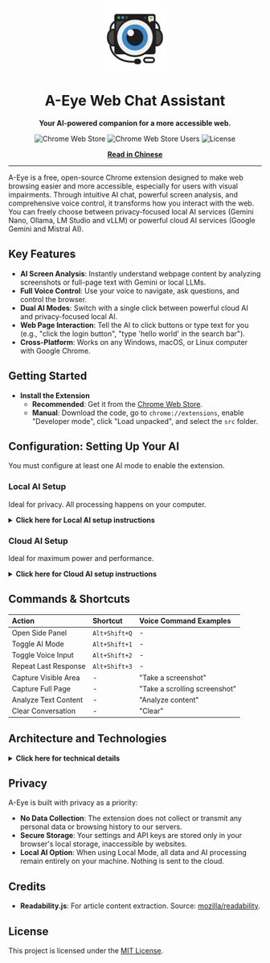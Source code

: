<p align="center">
    <img src="images/A-Eye Web Chat Assistant Icon.png" alt="A-Eye Logo" width="128">
    <h1 align="center">A-Eye Web Chat Assistant</h1>
</p>

<p align="center">
    <strong>Your AI-powered companion for a more accessible web.</strong>
</p>

<div align="center">

![Chrome Web Store](https://img.shields.io/chrome-web-store/v/cdjignhknhdkldbjijipaaamodpfjflp?style=for-the-badge)
![Chrome Web Store Users](https://img.shields.io/chrome-web-store/users/cdjignhknhdkldbjijipaaamodpfjflp?style=for-the-badge)
![License](https://img.shields.io/github/license/vincentwun/A-Eye-Web-Chat-Assistant?style=for-the-badge)

</div>

<p align="center">
    <a href="./README.zh.md"><strong>Read in Chinese</strong></a>
</p>

---

A-Eye is a free, open-source Chrome extension designed to make web browsing easier and more accessible, especially for users with visual impairments. Through intuitive AI chat, powerful screen analysis, and comprehensive voice control, it transforms how you interact with the web. You can freely choose between privacy-focused local AI services (Gemini Nano, Ollama, LM Studio and vLLM) or powerful cloud AI services (Google Gemini and Mistral AI).

## Key Features

-   **AI Screen Analysis**: Instantly understand webpage content by analyzing screenshots or full-page text with Gemini or local LLMs.
-   **Full Voice Control**: Use your voice to navigate, ask questions, and control the browser.
-   **Dual AI Modes**: Switch with a single click between powerful cloud AI and privacy-focused local AI.
-   **Web Page Interaction**: Tell the AI to click buttons or type text for you (e.g., "click the login button", "type 'hello world' in the search bar").
-   **Cross-Platform**: Works on any Windows, macOS, or Linux computer with Google Chrome.

## Getting Started

-   **Install the Extension**
    *   **Recommended**: Get it from the [Chrome Web Store](https://chromewebstore.google.com/detail/a-eye-web-chat-assistant/cdjignhknhdkldbjijipaaamodpfjflp).
    *   **Manual**: Download the code, go to `chrome://extensions`, enable "Developer mode", click "Load unpacked", and select the `src` folder.

## Configuration: Setting Up Your AI

You must configure at least one AI mode to enable the extension.

### Local AI Setup

Ideal for privacy. All processing happens on your computer.

<details>
<summary><strong>Click here for Local AI setup instructions</strong></summary>

#### Option 1: Automated PowerShell Script (Windows) (Ollama & Gemma 3)
This is the easiest method for Windows users.

---

1.  Choose the script based on your GPU's VRAM:
    *   **>= 6GB VRAM**: `setup_ollama_gemma3_4b.ps1`
    *   **>= 10GB VRAM**: `setup_ollama_gemma3_12b.ps1`
    *   **>= 20GB VRAM**: `setup_ollama_gemma3_27b.ps1`
2.  Open PowerShell and run the script (replace the path with your actual file path):
    ```powershell
    powershell.exe -ExecutionPolicy Bypass -File "C:\Path\To\Your\Script\setup_ollama_gemma3_4b.ps1"
    ```
3.  The script will automatically install Ollama, set permissions, and download your chosen model.
4.  In the extension's **Settings**, ensure "Local Model Name" matches the model you installed (e.g., `gemma3:4b`).

---

#### Option 2: Manual Setup (Ollama & Gemma 3)
1.  **Install [Ollama](https://ollama.com/)**.
2.  **Set CORS Permissions**: This allows the extension to talk to Ollama.
    *   **Windows**: Open CMD as Administrator and run `setx OLLAMA_ORIGINS "chrome-extension://*" /M`.
    *   **macOS/Linux**: Refer to Ollama's documentation for setting the `OLLAMA_ORIGINS` environment variable.
3.  **Restart Ollama** for the new settings to take effect.
4.  **Download a Model**: Open your terminal/CMD and run a command based on your GPU VRAM:
    *   **>= 6GB VRAM**: `ollama run gemma3:4b`
    *   **>= 10GB VRAM**: `ollama run gemma3:12b`
    *   **>= 20GB VRAM**: `ollama run gemma3:27b`
5.  In the extension's **Settings**, ensure "Local Model Name" matches the model you installed.

---

#### Option 3: Manual Setup LM Studio & Gemma 3
1.  **Install [LM Studio](https://lmstudio.ai/)**.
2.  **Download a Model**:
    *   In LM Studio, go to the 'Search' tab.
    *   Search for `google/gemma-3`.
    *   Choose the version suitable for your GPU's VRAM (e.g., `google/gemma-3-4b`) and click download.
3.  **Start the Local Server**:
    *   Go to LM Studio's 'Local Server' tab.
    *   Select the model you just downloaded.
    *   Click 'Start Server'.
4.  In the extension's **Settings**, ensure "LM Studio Model Name" matches the model path you used in LM Studio (e.g., `google/gemma-3-4b`).

---

#### Option 4: Manual Setup Gemini Nano

For more details, see the [Gemini Nano API](https://developer.chrome.com/docs/ai/prompt-api).

Note: Gemini Nano's Multimodal capabilities are currently only supported in [Chrome Canary](https://www.google.com/chrome/canary/).

1.  **Open `chrome://flags` and enable:**
    | Flag | Value to set |
    | :--- | :--- |
    | Prompt API for Gemini Nano | Enabled |
    | Prompt API for Gemini Nano with Multimodal Input | Enabled |
    | Enables optimization guide on device | Enabled BypassPerfRequirement |

2.  **Restart Chrome**
3.  **Open Console (F12) and trigger download with progress**:
    ```javascript
    const session = await LanguageModel.create({
      monitor(m) {
        m.addEventListener("downloadprogress", (e) => {
          console.log(`Downloaded ${Math.round(e.loaded * 100)}%`);
        });
      },
    });
    ```
4.  **Check API availability**
    ```javascript
    await LanguageModel.availability();
    ```
    Once the status changes from `'downloading'` to `'available'`, Gemini Nano is ready to use.

</details>

### Cloud AI Setup

Ideal for maximum power and performance.

<details>
<summary><strong>Click here for Cloud AI setup instructions</strong></summary>

#### Option 1: Google AI Studio (Easiest)
1.  Visit [Google AI Studio](https://aistudio.google.com/).
2.  Click `Get API Key` > `Create API Key`.
3.  Copy the key.
4.  In the extension's **Settings**, paste it into the "Cloud API Key" field.

---

#### Option 2: Google Cloud Platform (Vertex AI)
For advanced users who want to manage their own GCP infrastructure. See the [GCP Setup Guide](./gcp/gcloud/README.md) for detailed instructions.

---

#### Option 3: Mistral AI
1.  Visit [Mistral AI Platform](https://console.mistral.ai/).
2.  Register or log in to your account.
3.  Navigate to the 'Try the API' > 'API Keys' and create a new API key.
4.  Copy your API key.
5.  In the extension's **Settings**, paste it into the "Mistral API Key" field.

</details>

## Commands & Shortcuts

| Action | Shortcut | Voice Command Examples |
| :--- | :--- | :--- |
| Open Side Panel | `Alt+Shift+Q` | - |
| Toggle AI Mode | `Alt+Shift+1` | - |
| Toggle Voice Input | `Alt+Shift+2` | - |
| Repeat Last Response | `Alt+Shift+3` | - |
| Capture Visible Area | - | "Take a screenshot" |
| Capture Full Page | - | "Take a scrolling screenshot" |
| Analyze Text Content | - | "Analyze content" |
| Clear Conversation | - | "Clear" |

## Architecture and Technologies

<details>
<summary><strong>Click here for technical details</strong></summary>

#### Chrome Extension & Web APIs
*   **Scripting API**: To execute content scripts (like Readability.js) in the context of the webpage.
*   **Side Panel API**: For the main user interface.
*   **Canvas API**: To stitch together multiple captures for the "Scrolling Screenshot" feature.
*   **Web Speech API**: For both `SpeechRecognition` (Speech-to-Text) and `SpeechSynthesis` (Text-to-Speech).

#### Backend & AI
*   **Local**: Communicates directly with locally running AI services, supporting OpenAI-compatible endpoints like Ollama, LM Studio, and vLLM.
*   **Cloud**: UUses a secure Google Cloud Platform serverless backend to proxy requests to cloud AI, or connects directly to third-party APIs.
    *   **API Gateway**: Provides a secure endpoint and validates API keys.
    *   **Cloud Functions**: A serverless function that receives requests and calls the AI model.
    *   **Vertex AI**: Hosts the powerful Gemini model for analysis.

![architecture](images/architecture_v3.png)

</details>

## Privacy

A-Eye is built with privacy as a priority:
-   **No Data Collection**: The extension does not collect or transmit any personal data or browsing history to our servers.
-   **Secure Storage**: Your settings and API keys are stored only in your browser's local storage, inaccessible by websites.
-   **Local AI Option**: When using Local Mode, all data and AI processing remain entirely on your machine. Nothing is sent to the cloud.

## Credits

-   **Readability.js**: For article content extraction. Source: [mozilla/readability](https://github.com/mozilla/readability).

## License

This project is licensed under the [MIT License](./LICENSE).
